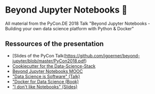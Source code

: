 # Beyond Jupyter Notebooks 🚀
All material from the PyCon.DE 2018 Talk "Beyond Jupyter Notebooks - Building your own data science platform with Python &amp; Docker"
## Ressources of the presentation
- [Slides of the PyCon Talk(https://github.com/jgoerner/beyond-jupyter/blob/master/PyCon2018.pdf)
- [Cookiecutter for the Data-Science-Stack](https://github.com/jgoerner/data-science-stack-cookiecutter)
- [Beyond Jupyter Notebooks MOOC](http://beyond-jupyter.io/)
- ["Data Science is Software" (Talk)](https://www.youtube.com/watch?v=EKUy0TSLg04)
- ["Docker for Data Science (Book)](https://www.apress.com/de/book/9781484230114?gclid=Cj0KCQjw6rXeBRD3ARIsAD9ni9B1crDoB8dKA1JPVozmrYjuUglWCJMZuIW-KRTj1tn6qS-N4o96d94aAvDeEALw_wcB)
- ["I don't like Notebooks" (Slides)](https://docs.google.com/presentation/d/1n2RlMdmv1p25Xy5thJUhkKGvjtV-dkAIsUXP-AL4ffI/edit)
